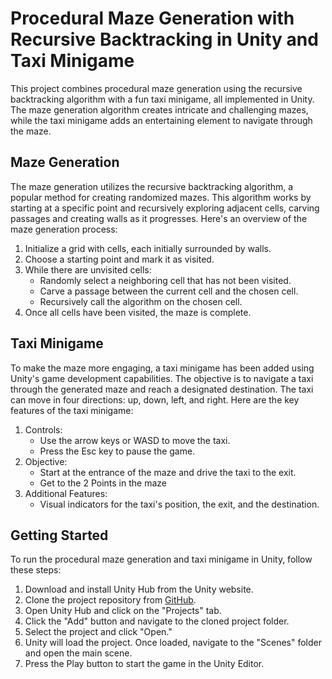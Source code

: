 # Procedural Maze Generation with Recursive Backtracking in Unity and Taxi Minigame

This project combines procedural maze generation using the recursive backtracking algorithm with a fun taxi minigame, all implemented in Unity. The maze generation algorithm creates intricate and challenging mazes, while the taxi minigame adds an entertaining element to navigate through the maze.

## Maze Generation

The maze generation utilizes the recursive backtracking algorithm, a popular method for creating randomized mazes. This algorithm works by starting at a specific point and recursively exploring adjacent cells, carving passages and creating walls as it progresses. Here's an overview of the maze generation process:

1. Initialize a grid with cells, each initially surrounded by walls.
2. Choose a starting point and mark it as visited.
3. While there are unvisited cells:
   - Randomly select a neighboring cell that has not been visited.
   - Carve a passage between the current cell and the chosen cell.
   - Recursively call the algorithm on the chosen cell.
4. Once all cells have been visited, the maze is complete.

## Taxi Minigame

To make the maze more engaging, a taxi minigame has been added using Unity's game development capabilities. The objective is to navigate a taxi through the generated maze and reach a designated destination. The taxi can move in four directions: up, down, left, and right. Here are the key features of the taxi minigame:

1. Controls:
   - Use the arrow keys or WASD to move the taxi.
   - Press the Esc key to pause the game.
2. Objective:
   - Start at the entrance of the maze and drive the taxi to the exit.
   - Get to the 2 Points in the maze
4. Additional Features:
   - Visual indicators for the taxi's position, the exit, and the destination.

## Getting Started

To run the procedural maze generation and taxi minigame in Unity, follow these steps:

1. Download and install Unity Hub from the Unity website.
2. Clone the project repository from [GitHub](https://github.com/FadingFire/MazeGameUnity).
3. Open Unity Hub and click on the "Projects" tab.
4. Click the "Add" button and navigate to the cloned project folder.
5. Select the project and click "Open."
6. Unity will load the project. Once loaded, navigate to the "Scenes" folder and open the main scene.
7. Press the Play button to start the game in the Unity Editor.
